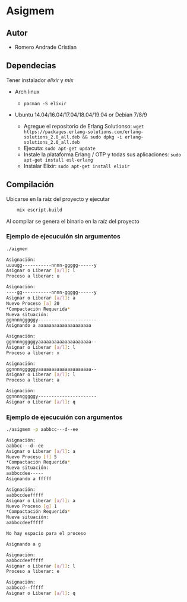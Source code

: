 # Asigmem

## Autor

* Romero Andrade Cristian

## Dependecias

Tener instalador _elixir_ y _mix_

* Arch linux

  * `pacman -S elixir`
  
* Ubuntu 14.04/16.04/17.04/18.04/19.04 or Debian 7/8/9 

  * Agregue el repositorio de Erlang Solutionso: `wget https://packages.erlang-solutions.com/erlang-solutions_2.0_all.deb && sudo dpkg -i erlang-solutions_2.0_all.deb`
  * Ejecuta: `sudo apt-get update`
  * Instale la plataforma Erlang / OTP y todas sus aplicaciones: `sudo apt-get install esl-erlang`
  * Instalar Elixir: `sudo apt-get install elixir`

## Compilación

Ubicarse en la raíz del proyecto y ejecutar

```bash
	mix escript.build
```

Al compilar se genera el binario en la raíz del proyecto

### Ejemplo de ejecucuión sin argumentos

```bash
./aigmen

Asignación:
uuuugg-----------nnnn-ggggg------y
Asignar o Liberar [a/l]: l
Proceso a liberar: u

Asignación:
----gg-----------nnnn-ggggg------y
Asignar o Liberar [a/l]: a
Nuevo Proceso [a] 20
*Compactación Requerida*
Nueva situación:
ggnnnngggggy----------------------
Asignando a aaaaaaaaaaaaaaaaaaaa

Asignación:
ggnnnngggggyaaaaaaaaaaaaaaaaaaaa--
Asignar o Liberar [a/l]: l
Proceso a liberar: x

Asignación:
ggnnnngggggyaaaaaaaaaaaaaaaaaaaa--
Asignar o Liberar [a/l]: l
Proceso a liberar: a

Asignación:
ggnnnngggggy----------------------
Asignar o Liberar [a/l]: q
```

### Ejemplo de ejecucuión con argumentos

```bash
./asigmem -p aabbcc---d--ee

Asignación:
aabbcc---d--ee
Asignar o Liberar [a/l]: a
Nuevo Proceso [f] 5
*Compactación Requerida*
Nueva situación:
aabbccdee-----
Asignando a fffff

Asignación:
aabbccdeefffff
Asignar o Liberar [a/l]: a
Nuevo Proceso [g] 1
*Compactación Requerida*
Nueva situación:
aabbccdeefffff

No hay espacio para el proceso

Asignando a g

Asignación:
aabbccdeefffff
Asignar o Liberar [a/l]: l
Proceso a liberar: e

Asignación:
aabbccd--fffff
Asignar o Liberar [a/l]: q
```
